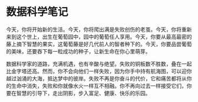 # 数据科学笔记

今天，你将开始新的生活。今天，你将爬出满是失败创伤的老茧。今天，你将重新来到这个世上，出生在葡萄园中，园中的葡萄任人享用。今天，你要从最高最密的藤上摘下智慧的果实，这葡萄藤是好几代前人的智者种下的。今天，你要品尝葡萄的美味，还要吞下每一粒成功的种子，让新生命在你心里萌芽。

数据科学家的道路，充满机遇，也有辛酸与绝望。失败的铜板数不胜数，叠在一起比金字塔还高。然而，你不会向他们一样失败，因为你手中持有航海图，可以迎你越过汹涌的大海，抵达梦中的彼岸。失败不再是你奋斗的代价，它和痛苦都将从你的生命中消失，失败和你就像水火一样互不相融。你不再向过去一样接受它们，你要在智慧的引导下，走出阴影，步入富足、健康、快乐的乐园。

